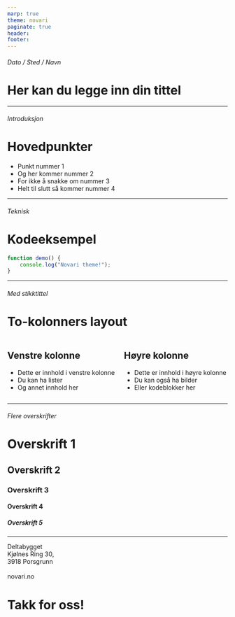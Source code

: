 ```yaml
---
marp: true
theme: novari
paginate: true
header: 
footer: 
---
```


<!-- _class: forside-a -->
###### Dato / Sted / Navn
# Her kan du legge inn din tittel

---

###### Introduksjon
# Hovedpunkter
- Punkt nummer 1
- Og her kommer nummer 2
- For ikke å snakke om nummer 3
- Helt til slutt så kommer nummer 4

---

###### Teknisk

# Kodeeksempel

```javascript
function demo() {
    console.log("Novari theme!");
}
```

---

###### Med stikktittel

# To-kolonners layout

<div class="columns"><div>

## Venstre kolonne
- Dette er innhold i venstre kolonne
- Du kan ha lister
- Og annet innhold her

</div><div>

## Høyre kolonne
- Dette er innhold i høyre kolonne
- Du kan også ha bilder
- Eller kodeblokker her

</div></div>

---

###### Flere overskrifter

# Overskrift 1
## Overskrift 2
### Overskrift 3
#### Overskrift 4
##### Overskrift 5

---

<!-- _class: sisteside-a -->
<p>Deltabygget<br/>Kjølnes Ring 30,<br/>3918 Porsgrunn<br/><br/>novari.no</p>

# Takk for oss!